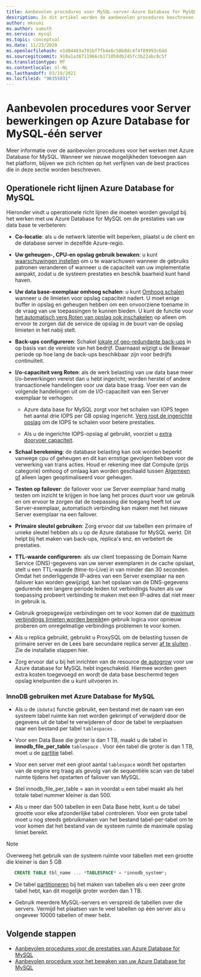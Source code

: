 ```yaml
---
title: Aanbevolen procedures voor MySQL-server-Azure Database for MySQL
description: In dit artikel worden de aanbevolen procedures beschreven voor het uitvoeren van uw MySQL-data base in Azure.
author: mksuni
ms.author: sumuth
ms.service: mysql
ms.topic: conceptual
ms.date: 11/23/2020
ms.openlocfilehash: e1d84483a701bf7fb4e6c50b9dc4f4f89993c64d
ms.sourcegitcommit: 910a1a38711966cb171050db245fc3b22abc8c5f
ms.translationtype: MT
ms.contentlocale: nl-NL
ms.lasthandoff: 03/19/2021
ms.locfileid: "96355031"
---
```

# <a name="best-practices-for-server-operations-on-azure-database-for-mysql--single-server"></a>Aanbevolen procedures voor Server bewerkingen op Azure Database for MySQL-één server

Meer informatie over de aanbevolen procedures voor het werken met Azure Database for MySQL. Wanneer we nieuwe mogelijkheden toevoegen aan het platform, blijven we zich richten op het verfijnen van de best practices die in deze sectie worden beschreven.

## <a name="azure-database-for-mysql-operational-guidelines"></a>Operationele richt lijnen Azure Database for MySQL 

Hieronder vindt u operationele richt lijnen die moeten worden gevolgd bij het werken met uw Azure Database for MySQL om de prestaties van uw data base te verbeteren: 

* **Co-locatie**: als u de netwerk latentie wilt beperken, plaatst u de client en de database server in dezelfde Azure-regio.

* **Uw geheugen-, CPU-en opslag gebruik bewaken**: u kunt [waarschuwingen instellen](howto-alert-on-metric.md) om u te waarschuwen wanneer de gebruiks patronen veranderen of wanneer u de capaciteit van uw implementatie aanpakt, zodat u de systeem prestaties en beschik baarheid kunt hand haven. 

* **Uw data base-exemplaar omhoog schalen**: u kunt [Omhoog schalen](howto-create-manage-server-portal.md) wanneer u de limieten voor opslag capaciteit nadert. U moet enige buffer in opslag en geheugen hebben om een onvoorziene toename in de vraag van uw toepassingen te kunnen bieden. U kunt de functie voor [het automatisch verg Roten van opslag ook inschakelen](howto-auto-grow-storage-portal.md) op alleen om ervoor te zorgen dat de service de opslag in de buurt van de opslag limieten in het nabij stelt. 

* **Back-ups configureren**: Schakel [lokale of geo-redundante back-ups](howto-restore-server-portal.md#set-backup-configuration) in op basis van de vereiste van het bedrijf. Daarnaast wijzigt u de Bewaar periode op hoe lang de back-ups beschikbaar zijn voor bedrijfs continuïteit. 

* **I/o-capaciteit verg Roten**: als de werk belasting van uw data base meer I/o-bewerkingen vereist dan u hebt ingericht, worden herstel of andere transactionele handelingen voor uw data base traag. Voer een van de volgende handelingen uit om de I/O-capaciteit van een Server exemplaar te verhogen: 

    * Azure data base for MySQL zorgt voor het schalen van IOPS tegen het aantal drie IOPS per GB opslag ingericht. [Verg root de ingerichte opslag](howto-create-manage-server-portal.md#scale-storage-up) om de IOPS te schalen voor betere prestaties. 

    * Als u de ingerichte IOPS-opslag al gebruikt, voorziet u [extra doorvoer capaciteit](howto-create-manage-server-portal.md#scale-storage-up). 

* **Schaal berekening**: de database belasting kan ook worden beperkt vanwege cpu of geheugen en dit kan ernstige gevolgen hebben voor de verwerking van trans acties. Houd er rekening mee dat Compute (prijs categorie) omhoog of omlaag kan worden geschaald tussen [Algemeen of](concepts-pricing-tiers.md) alleen lagen geoptimaliseerd voor geheugen. 

* **Testen op failover**: de failover voor uw Server exemplaar hand matig testen om inzicht te krijgen in hoe lang het proces duurt voor uw gebruik en om ervoor te zorgen dat de toepassing die toegang heeft tot uw Server-exemplaar, automatisch verbinding kan maken met het nieuwe Server exemplaar na een failover.

* **Primaire sleutel gebruiken**: Zorg ervoor dat uw tabellen een primaire of unieke sleutel hebben als u op de Azure database for MySQL werkt. Dit helpt bij het maken van back-ups, replica's enz. en verbetert de prestaties.

* **TTL-waarde configureren**: als uw client toepassing de Domain Name Service (DNS)-gegevens van uw server exemplaren in de cache opslaat, stelt u een TTL-waarde (time-to-Live) in van minder dan 30 seconden. Omdat het onderliggende IP-adres van een Server exemplaar na een failover kan worden gewijzigd, kan het opslaan van de DNS-gegevens gedurende een langere periode leiden tot verbindings fouten als uw toepassing probeert verbinding te maken met een IP-adres dat niet meer in gebruik is.

* Gebruik groepsgewijze verbindingen om te voor komen dat de [maximum verbindings limieten worden bereikt](concepts-server-parameters.md#max_connections)en gebruik logica voor opnieuw proberen om onregelmatige verbindings problemen te voor komen. 

* Als u replica gebruikt, gebruikt u ProxySQL om de belasting tussen de primaire server en de Lees bare secundaire replica server [af te sluiten](https://techcommunity.microsoft.com/t5/azure-database-for-mysql/scaling-an-azure-database-for-mysql-workload-running-on/ba-p/1105847) . Zie de installatie stappen hier. </br> 

* Zorg ervoor dat u bij het inrichten van de resource [de autogrow](howto-auto-grow-storage-portal.md) voor uw Azure database for MySQL hebt ingeschakeld. Hiermee worden geen extra kosten toegevoegd en wordt de data base beschermd tegen opslag knelpunten die u kunt uitvoeren in. </br> 


### <a name="using-innodb-with-azure-database-for-mysql"></a>InnoDB gebruiken met Azure Database for MySQL

*   Als u de `ibdata1` functie gebruikt, een bestand met de naam van een systeem tabel ruimte kan niet worden gekrimpt of verwijderd door de gegevens uit de tabel te verwijderen of door de tabel te verplaatsen naar een bestand per tabel `tablespaces` .

* Voor een Data Base die groter is dan 1 TB, maakt u de tabel in **innodb_file_per_table** `tablespace` . Voor één tabel die groter is dan 1 TB, moet u de [partitie](https://dev.mysql.com/doc/refman/5.7/en/partitioning.html) tabel.

*   Voor een server met een groot aantal `tablespace` wordt het opstarten van de engine erg traag als gevolg van de sequentiële scan van de tabel ruimte tijdens het opstarten of failover van MySQL. 

* Stel innodb_file_per_table = aan in voordat u een tabel maakt als het totale tabel nummer kleiner is dan 500.

* Als u meer dan 500 tabellen in een Data Base hebt, kunt u de tabel grootte voor elke afzonderlijke tabel controleren. Voor een grote tabel moet u nog steeds gebruikmaken van het bestand tabel-per-tabel om te voor komen dat het bestand van de systeem ruimte de maximale opslag limiet bereikt.

> [!NOTE]
> Overweeg het gebruik van de systeem ruimte voor tabellen met een grootte die kleiner is dan 5 GB 
> ```sql
>    CREATE TABLE tbl_name ... *TABLESPACE* = *innodb_system*;
> ```

* De tabel [partitioneren](https://dev.mysql.com/doc/refman/5.7/en/partitioning.html) bij het maken van tabellen als u een zeer grote tabel hebt, kan dit mogelijk groter worden dan 1 TB.

* Gebruik meerdere MySQL-servers en verspreid de tabellen over die servers. Vermijd het plaatsen van te veel tabellen op één server als u ongeveer 10000 tabellen of meer hebt. 

## <a name="next-steps"></a>Volgende stappen
- [Aanbevolen procedures voor de prestaties van Azure Database for MySQL](concept-performance-best-practices.md)
- [Aanbevolen procedure voor het bewaken van uw Azure Database for MySQL](concept-monitoring-best-practices.md)
